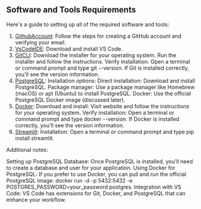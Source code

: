 ## Software and Tools Requirements

Here's a guide to setting up all of the required software and tools:

1. [GithubAccount](https://github.com):
Follow the steps for creating a GitHub account and verifying your email.
2. [VsCodeIDE](https://code.visualstudio.com/download):
Download and install VS Code.
3. [GitCLI](https://git-scm.com/downloads): 
Download the installer for your operating system.
Run the installer and follow the instructions.
Verify installation:
Open a terminal or command prompt and type git --version. If Git is installed correctly, you'll see the version information.
4. [PostgreSQL](https://www.postgresql.org/download/):
Installation options:
Direct installation: Download and install PostgreSQL.
Package manager: Use a package manager like Homebrew (macOS) or apt (Ubuntu) to install PostgreSQL.
Docker: Use the official PostgreSQL Docker image (discussed later).
5. [Docker](https://www.docker.com/get-started):
Download and install:
Visit website and follow the instructions for your operating system.
Verify installation:
Open a terminal or command prompt and type docker --version. If Docker is installed correctly, you'll see the version information.
6. [Streamlit](https://streamlit.io/):
Installation:
Open a terminal or command prompt and type pip install streamlit.

Additional notes:

Setting up PostgreSQL Database: Once PostgreSQL is installed, you'll need to create a database and user for your application.
Using Docker for PostgreSQL: If you prefer to use Docker, you can pull and run the official PostgreSQL image: docker run -d -p 5432:5432 -e POSTGRES_PASSWORD=your_password postgres.
Integration with VS Code: VS Code has extensions for Git, Docker, and PostgreSQL that can enhance your workflow.
